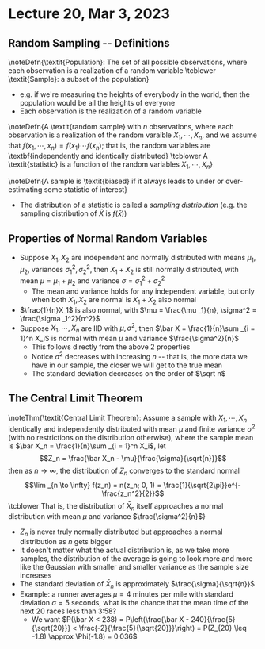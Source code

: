 # Lecture 20, Mar 3, 2023

## Random Sampling -- Definitions

\noteDefn{\textit{Population}: The set of all possible observations, where each observation is a realization of a random variable \tcblower \textit{Sample}: a subset of the population}

* e.g. if we're measuring the heights of everybody in the world, then the population would be all the heights of everyone
* Each observation is the realization of a random variable

\noteDefn{A \textit{random sample} with $n$ observations, where each observation is a realization of the random varaible $X_1, \cdots, X_n$, and we assume that $f(x_1, \cdots, x_n) = f(x_1)\cdots f(x_n)$; that is, the random variables are \textbf{independently and identically distributed} \tcblower A \textit{statistic} is a function of the random variables $X_1, \cdots, X_n$}

\noteDefn{A sample is \textit{biased} if it always leads to under or over-estimating some statistic of interest}

* The distribution of a statistic is called a *sampling distribution* (e.g. the sampling distribution of $\bar X$ is $f(\bar x)$)

## Properties of Normal Random Variables

* Suppose $X_1, X_2$ are independent and normally distributed with means $\mu _1, \mu _2$, variances $\sigma _1^2, \sigma _2^2$, then $X_1 + X_2$ is still normally distributed, with mean $\mu = \mu _1 + \mu _2$ and variance $\sigma = \sigma _1^2 + \sigma _2^2$
	* The mean and variance holds for any independent variable, but only when both $X_1, X_2$ are normal is $X_1 + X_2$ also normal
* $\frac{1}{n}X_1$ is also normal, with $\mu = \frac{\mu _1}{n}, \sigma^2 = \frac{\sigma _1^2}{n^2}$
* Suppose $X_1, \cdots, X_n$ are IID with $\mu, \sigma^2$, then $\bar X = \frac{1}{n}\sum _{i = 1}^n X_i$ is normal with mean $\mu$ and variance $\frac{\sigma^2}{n}$
	* This follows directly from the above 2 properties
	* Notice $\sigma^2$ decreases with increasing $n$ -- that is, the more data we have in our sample, the closer we will get to the true mean
	* The standard deviation decreases on the order of $\sqrt n$

## The Central Limit Theorem

\noteThm{\textit{Central Limit Theorem}: Assume a sample with $X_1, \cdots, X_n$ identically and independently distributed with mean $\mu$ and finite variance $\sigma^2$ (with no restrictions on the distribution otherwise), where the sample mean is $\bar X_n = \frac{1}{n}\sum _{i = 1}^n X_i$, let $$Z_n = \frac{\bar X_n - \mu}{\frac{\sigma}{\sqrt{n}}}$$ then as $n \to \infty$, the distribution of $Z_n$ converges to the standard normal $$\lim _{n \to \infty} f(z_n) = n(z_n; 0, 1) = \frac{1}{\sqrt{2\pi}}e^{-\frac{z_n^2}{2}}$$ \tcblower That is, the distribution of $\bar X_n$ itself approaches a normal distribution with mean $\mu$ and variance $\frac{\sigma^2}{n}$}

* $Z_n$ is never truly normally distributed but approaches a normal distribution as $n$ gets bigger
* It doesn't matter what the actual distribution is, as we take more samples, the distribution of the average is going to look more and more like the Gaussian with smaller and smaller variance as the sample size increases
* The standard deviation of $\bar X_n$ is approximately $\frac{\sigma}{\sqrt{n}}$
* Example: a runner averages $\mu = 4$ minutes per mile with standard deviation $\sigma = 5$ seconds, what is the chance that the mean time of the next 20 races less than 3:58?
	* We want $P(\bar X < 238) = P\left(\frac{\bar X - 240}{\frac{5}{\sqrt{20}}} < \frac{-2}{\frac{5}{\sqrt{20}}}\right) = P(Z_{20} \leq -1.8) \approx \Phi(-1.8) = 0.036$

